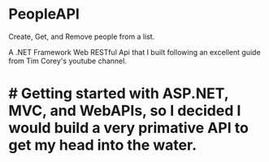 # PeopleAPI
Create, Get, and Remove people from a list.

A .NET Framework Web RESTful Api that I built following an excellent guide from Tim Corey's youtube channel.

# # Getting started with ASP.NET, MVC, and WebAPIs, so I decided I would build a very primative API to get my head into the water.
